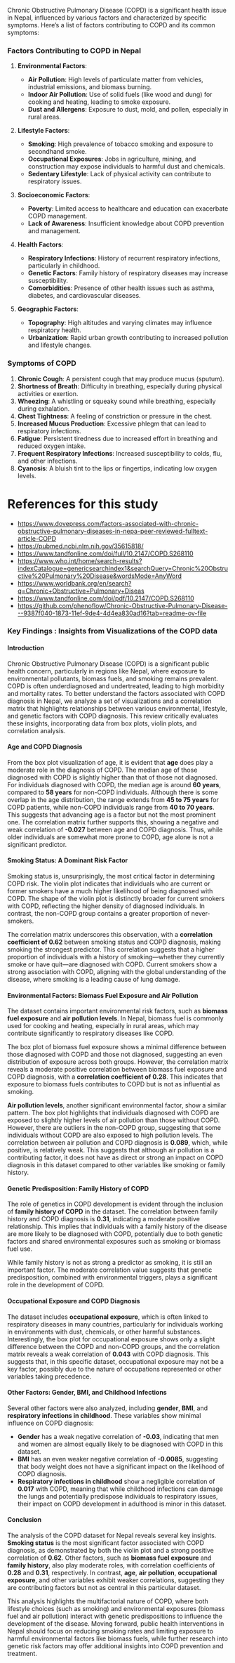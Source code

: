 Chronic Obstructive Pulmonary Disease (COPD) is a significant health issue in Nepal, influenced by various factors and characterized by specific symptoms. Here’s a list of factors contributing to COPD and its common symptoms:

### Factors Contributing to COPD in Nepal

1. **Environmental Factors**:
   - **Air Pollution**: High levels of particulate matter from vehicles, industrial emissions, and biomass burning.
   - **Indoor Air Pollution**: Use of solid fuels (like wood and dung) for cooking and heating, leading to smoke exposure.
   - **Dust and Allergens**: Exposure to dust, mold, and pollen, especially in rural areas.

2. **Lifestyle Factors**:
   - **Smoking**: High prevalence of tobacco smoking and exposure to secondhand smoke.
   - **Occupational Exposures**: Jobs in agriculture, mining, and construction may expose individuals to harmful dust and chemicals.
   - **Sedentary Lifestyle**: Lack of physical activity can contribute to respiratory issues.

3. **Socioeconomic Factors**:
   - **Poverty**: Limited access to healthcare and education can exacerbate COPD management.
   - **Lack of Awareness**: Insufficient knowledge about COPD prevention and management.

4. **Health Factors**:
   - **Respiratory Infections**: History of recurrent respiratory infections, particularly in childhood.
   - **Genetic Factors**: Family history of respiratory diseases may increase susceptibility.
   - **Comorbidities**: Presence of other health issues such as asthma, diabetes, and cardiovascular diseases.

5. **Geographic Factors**:
   - **Topography**: High altitudes and varying climates may influence respiratory health.
   - **Urbanization**: Rapid urban growth contributing to increased pollution and lifestyle changes.

### Symptoms of COPD

1. **Chronic Cough**: A persistent cough that may produce mucus (sputum).
2. **Shortness of Breath**: Difficulty in breathing, especially during physical activities or exertion.
3. **Wheezing**: A whistling or squeaky sound while breathing, especially during exhalation.
4. **Chest Tightness**: A feeling of constriction or pressure in the chest.
5. **Increased Mucus Production**: Excessive phlegm that can lead to respiratory infections.
6. **Fatigue**: Persistent tiredness due to increased effort in breathing and reduced oxygen intake.
7. **Frequent Respiratory Infections**: Increased susceptibility to colds, flu, and other infections.
8. **Cyanosis**: A bluish tint to the lips or fingertips, indicating low oxygen levels.



# References for this study
- https://www.dovepress.com/factors-associated-with-chronic-obstructive-pulmonary-diseases-in-nepa-peer-reviewed-fulltext-article-COPD
- https://pubmed.ncbi.nlm.nih.gov/35615818/
- https://www.tandfonline.com/doi/full/10.2147/COPD.S268110
- https://www.who.int/home/search-results?indexCatalogue=genericsearchindex1&searchQuery=Chronic%20Obstructive%20Pulmonary%20Disease&wordsMode=AnyWord
- https://www.worldbank.org/en/search?q=Chronic+Obstructive+Pulmonary+Diseas
- https://www.tandfonline.com/doi/pdf/10.2147/COPD.S268110
- https://github.com/phenoflow/Chronic-Obstructive-Pulmonary-Disease---9387f040-1873-11ef-9de4-4d4ea830ad16?tab=readme-ov-file



### Key Findings : Insights from Visualizations of the COPD data
#### Introduction

Chronic Obstructive Pulmonary Disease (COPD) is a significant public health concern, particularly in regions like Nepal, where exposure to environmental pollutants, biomass fuels, and smoking remains prevalent. COPD is often underdiagnosed and undertreated, leading to high morbidity and mortality rates. To better understand the factors associated with COPD diagnosis in Nepal, we analyze a set of visualizations and a correlation matrix that highlights relationships between various environmental, lifestyle, and genetic factors with COPD diagnosis. This review critically evaluates these insights, incorporating data from box plots, violin plots, and correlation analysis.

#### Age and COPD Diagnosis

From the box plot visualization of age, it is evident that **age** does play a moderate role in the diagnosis of COPD. The median age of those diagnosed with COPD is slightly higher than that of those not diagnosed. For individuals diagnosed with COPD, the median age is around **60 years**, compared to **58 years** for non-COPD individuals. Although there is some overlap in the age distribution, the range extends from **45 to 75 years** for COPD patients, while non-COPD individuals range from **40 to 70 years**. This suggests that advancing age is a factor but not the most prominent one. The correlation matrix further supports this, showing a negative and weak correlation of **-0.027** between age and COPD diagnosis. Thus, while older individuals are somewhat more prone to COPD, age alone is not a significant predictor.

#### Smoking Status: A Dominant Risk Factor

Smoking status is, unsurprisingly, the most critical factor in determining COPD risk. The violin plot indicates that individuals who are current or former smokers have a much higher likelihood of being diagnosed with COPD. The shape of the violin plot is distinctly broader for current smokers with COPD, reflecting the higher density of diagnosed individuals. In contrast, the non-COPD group contains a greater proportion of never-smokers. 

The correlation matrix underscores this observation, with a **correlation coefficient of 0.62** between smoking status and COPD diagnosis, making smoking the strongest predictor. This correlation suggests that a higher proportion of individuals with a history of smoking—whether they currently smoke or have quit—are diagnosed with COPD. Current smokers show a strong association with COPD, aligning with the global understanding of the disease, where smoking is a leading cause of lung damage.

#### Environmental Factors: Biomass Fuel Exposure and Air Pollution

The dataset contains important environmental risk factors, such as **biomass fuel exposure** and **air pollution levels**. In Nepal, biomass fuel is commonly used for cooking and heating, especially in rural areas, which may contribute significantly to respiratory diseases like COPD.

The box plot of biomass fuel exposure shows a minimal difference between those diagnosed with COPD and those not diagnosed, suggesting an even distribution of exposure across both groups. However, the correlation matrix reveals a moderate positive correlation between biomass fuel exposure and COPD diagnosis, with a **correlation coefficient of 0.28**. This indicates that exposure to biomass fuels contributes to COPD but is not as influential as smoking.

**Air pollution levels**, another significant environmental factor, show a similar pattern. The box plot highlights that individuals diagnosed with COPD are exposed to slightly higher levels of air pollution than those without COPD. However, there are outliers in the non-COPD group, suggesting that some individuals without COPD are also exposed to high pollution levels. The correlation between air pollution and COPD diagnosis is **0.089**, which, while positive, is relatively weak. This suggests that although air pollution is a contributing factor, it does not have as direct or strong an impact on COPD diagnosis in this dataset compared to other variables like smoking or family history.

#### Genetic Predisposition: Family History of COPD

The role of genetics in COPD development is evident through the inclusion of **family history of COPD** in the dataset. The correlation between family history and COPD diagnosis is **0.31**, indicating a moderate positive relationship. This implies that individuals with a family history of the disease are more likely to be diagnosed with COPD, potentially due to both genetic factors and shared environmental exposures such as smoking or biomass fuel use.

While family history is not as strong a predictor as smoking, it is still an important factor. The moderate correlation value suggests that genetic predisposition, combined with environmental triggers, plays a significant role in the development of COPD.

#### Occupational Exposure and COPD Diagnosis

The dataset includes **occupational exposure**, which is often linked to respiratory diseases in many countries, particularly for individuals working in environments with dust, chemicals, or other harmful substances. Interestingly, the box plot for occupational exposure shows only a slight difference between the COPD and non-COPD groups, and the correlation matrix reveals a weak correlation of **0.043** with COPD diagnosis. This suggests that, in this specific dataset, occupational exposure may not be a key factor, possibly due to the nature of occupations represented or other variables taking precedence.

#### Other Factors: Gender, BMI, and Childhood Infections

Several other factors were also analyzed, including **gender**, **BMI**, and **respiratory infections in childhood**. These variables show minimal influence on COPD diagnosis:
- **Gender** has a weak negative correlation of **-0.03**, indicating that men and women are almost equally likely to be diagnosed with COPD in this dataset.
- **BMI** has an even weaker negative correlation of **-0.0085**, suggesting that body weight does not have a significant impact on the likelihood of COPD diagnosis.
- **Respiratory infections in childhood** show a negligible correlation of **0.017** with COPD, meaning that while childhood infections can damage the lungs and potentially predispose individuals to respiratory issues, their impact on COPD development in adulthood is minor in this dataset.

#### Conclusion

The analysis of the COPD dataset for Nepal reveals several key insights. **Smoking status** is the most significant factor associated with COPD diagnosis, as demonstrated by both the violin plot and a strong positive correlation of **0.62**. Other factors, such as **biomass fuel exposure** and **family history**, also play moderate roles, with correlation coefficients of **0.28** and **0.31**, respectively. In contrast, **age**, **air pollution**, **occupational exposure**, and other variables exhibit weaker correlations, suggesting they are contributing factors but not as central in this particular dataset.

This analysis highlights the multifactorial nature of COPD, where both lifestyle choices (such as smoking) and environmental exposures (biomass fuel and air pollution) interact with genetic predispositions to influence the development of the disease. Moving forward, public health interventions in Nepal should focus on reducing smoking rates and limiting exposure to harmful environmental factors like biomass fuels, while further research into genetic risk factors may offer additional insights into COPD prevention and treatment.


